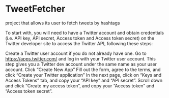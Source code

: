 # TweetFetcher
project that allows its user to fetch tweets by hashtags

To start with, you will need to have a Twitter account and obtain credentials (i.e. API key, API secret, Access token and Access token secret) on the Twitter developer site to access the Twitter API, following these steps:

Create a Twitter user account if you do not already have one.
Go to https://apps.twitter.com/ and log in with your Twitter user account. This step gives you a Twitter dev account under the same name as your user account.
Click “Create New App”
Fill out the form, agree to the terms, and click “Create your Twitter application”
In the next page, click on “Keys and Access Tokens” tab, and copy your “API key” and “API secret”. Scroll down and click “Create my access token”, and copy your “Access token” and “Access token secret”.